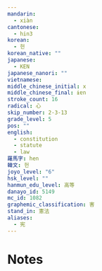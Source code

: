 ```yaml
---
mandarin:
  - xiàn
cantonese:
  - hin3
korean:
  - 헌
korean_native: ""
japanese:
  - KEN
japanese_nanori: ""
vietnamese:
middle_chinese_initial: x
middle_chinese_final: ɨɐn
stroke_count: 16
radical: 心
skip_number: 2-3-13
grade_level: 5
pos: ""
english:
  - constitution
  - statute
  - law
羅馬字: hen
韓文: 헌
joyo_level: "6"
hsk_level: ""
hanmun_edu_level: 高等
danayo_id: 5149
mc_id: 1082
graphemic_classification: 害
stand_in: 憲法
aliases:
  - 宪
---
```


# Notes
